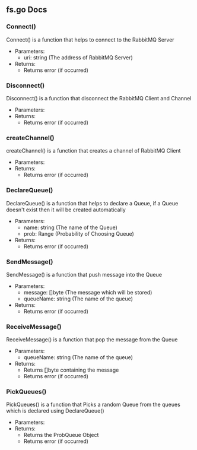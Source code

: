 ## fs.go Docs

### Connect()

Connect() is a function that helps to connect to the RabbitMQ Server

- Parameters:
  - uri: string (The address of RabbitMQ Server)
- Returns:
  - Returns error (if occurred)

### Disconnect()

Disconnect() is a function that disconnect the RabbitMQ Client and Channel

- Parameters:
- Returns:
  - Returns error (if occurred)

### createChannel()

createChannel() is a function that creates a channel of RabbitMQ Client

- Parameters:
- Returns:
  - Returns error (if occurred)

### DeclareQueue()

DeclareQueue() is a function that helps to declare a Queue, if a Queue doesn't exist then it will be created automatically

- Parameters:
  - name: string (The name of the Queue)
  - prob: Range (Probability of Choosing Queue)
- Returns:
  - Returns error (if occurred)

### SendMessage()

SendMessage() is a function that push message into the Queue

- Parameters:
  - message: []byte (The message which will be stored)
  - queueName: string (The name of the queue)
- Returns:
  - Returns error (if occurred)

### ReceiveMessage()

ReceiveMessage() is a function that pop the message from the Queue

- Parameters:
  - queueName: string (The name of the queue)
- Returns:
  - Returns []byte containing the message
  - Returns error (if occurred)

### PickQueues()

PickQueues() is a function that Picks a random Queue from the queues which is declared using DeclareQueue()

- Parameters:
- Returns:
  - Returns the ProbQueue Object
  - Returns error (if occurred)
